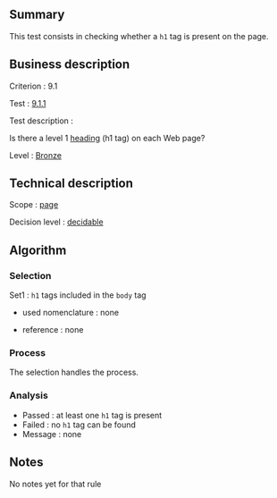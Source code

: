 ## Summary

This test consists in checking whether a `h1` tag is present on the
page.

## Business description

Criterion : 9.1

Test : [9.1.1](http://www.accessiweb.org/index.php/accessiweb-22-english-version.html#test-9-1-1)

Test description :

Is there a level 1
[heading](http://www.accessiweb.org/index.php/glossary-76.html#mTitre)
(h1 tag) on each Web page?

Level : [Bronze](/en/category/rules-design/accessiweb-11/level/bronze)

## Technical description

Scope : [page](/en/category/rules-design/accessiweb-11/scope/page)

Decision level :
[decidable](/en/category/rules-design/accessiweb-11/decision-level/decidable)

## Algorithm

### Selection

Set1 : `h1` tags included in the `body` tag

-   used nomenclature : none

-   reference : none

### Process

The selection handles the process.

### Analysis

-   Passed : at least one `h1` tag is present
-   Failed : no `h1` tag can be found
-   Message : none

## Notes

No notes yet for that rule
